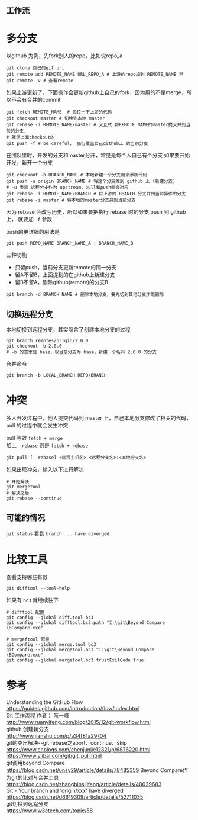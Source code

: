 工作流
---

# 多分支
以github 为例，先fork别人的repo，比如说repo_a
```
git clone 自己的git url
git remote add REMOTE_NAME URL_REPO_A # 上游的repo加到 REMOTE_NAME 里
git remote -v # 查看remote
```

如果上游更新了，下面操作会更新github上自己的fork，因为用的不是merge，所以不会有合并的commit
```
git fetch REMOTE_NAME  # 先拉一下上游的代码
git checkout master # 切换到本地 master
git rebase -i REMOTE_NAME/master # 交互式 将REMOTE_NAME的master提交并到当前的分支, 
# 就是上面checkout的
git push -f # be careful， 强行覆盖自己github上 的当前分支
```

在团队里时，开发的分支和master分开，常见是每个人自己有个分支
如果要开始开发，新开一个分支
```
git checkout -b BRANCH_NAME # 本地新建一个分支用来添加代码
git push -u origin BRANCH_NAME # 将这个分支推到 github 上 (新建分支)
# -u 表示 远程分支作为 upstream，pull和push都会对应
git rebase -i REMOTE_NAME/BRANCH # 将上游的 BRANCH 分支并到当前操作的分支
git rebase -i master # 将本地的master分支并到当前分支
```
因为 rebase 会改写历史，所以如果要把执行 rebase 时的分支 push 到 github 上，
就要加 `-f` 参数

push的更详细的用法是
```
git push REPO_NAME BRANCH_NAME_A : BRANCH_NAME_B
```
三种功能
- 只留push，当前分支更新remote的同一分支
- 留A不留B，上面提到的在github上新建分支
- 留B不留A，删除github(remote)的分支B

```
git branch -d BRANCH_NAME # 删除本地分支，要先切到其他分支才能删除
```

## 切换远程分支
本地切换到远程分支，其实隐含了创建本地分支的过程
```
git branch remotes/origin/2.0.0
git checkout -b 2.0.0
# -b 的意思是 base，以当前分支为 base，新建一个名叫 2.0.0 的分支
```
合并命令
```
git branch -b LOCAL_BRANCH REPO/BRANCH
```

# 冲突
多人开发过程中，他人提交代码到 master 上，自己本地分支修改了相关的代码，pull 的过程中就会发生冲突

pull 等效 `fetch + merge`  
加上`--rebase` 则是 `fetch + rebase`
```
git pull [--rebase] <远程主机名> <远程分支名>:<本地分支名>
```

如果出现冲突，输入以下进行解决
```
# 开始解决
git mergetool
# 解决之后
git rebase --continue
```

## 可能的情况

`git status` 看到 `branch ... have diverged`

# 比较工具
查看支持哪些有效
```
git difftool --tool-help
```
如果有 `bc3` 就继续往下

``` shell
# difftool 配置
git config --global diff.tool bc3
git config --global difftool.bc3.path "I:\git\Beyond Compare \BCompare.exe"

# mergeftool 配置
git config --global merge.tool bc3
git config --global mergetool.bc3 "I:\git\Beyond Compare \BCompare.exe"
git config --global mergetool.bc3.trustExitCode true
```

# 参考
Understanding the GitHub Flow  
<https://guides.github.com/introduction/flow/index.html>  
Git 工作流程 作者： 阮一峰  
<http://www.ruanyifeng.com/blog/2015/12/git-workflow.html>  
github 创建新分支  
<http://www.jianshu.com/p/a34f81a29704>  
git的突出解决--git rebase之abort、continue、skip  
<https://www.cnblogs.com/chenjunjie12321/p/6876220.html>  
<https://www.yiibai.com/git/git_pull.html>  
git调用beyond Compare  
<https://blog.csdn.net/unsv29/article/details/78485359>
Beyond Compare作为git的比对与合并工具  
<https://blog.csdn.net/zhangbinsijifeng/article/details/48029683>  
Git - Your branch and 'origin/xxx' have diverged  
<https://blog.csdn.net/d6619309/article/details/52711035>  
git切换到远程分支  
<https://www.w3ctech.com/topic/58>  